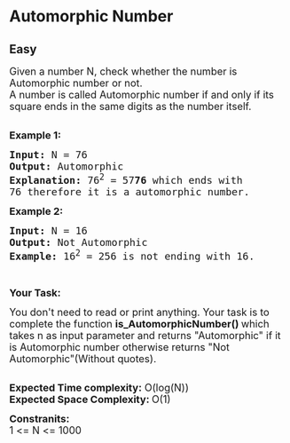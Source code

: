 # Automorphic Number
## Easy
<div class="problems_problem_content__Xm_eO"><p><span style="font-size:18px">Given a number N, check whether the&nbsp;number is Automorphic number or not.<br>
A number is called Automorphic number if and only if its square ends in the same digits as the number itself. </span><br>
&nbsp;</p>

<p><span style="font-size:18px"><strong>Example 1:</strong></span></p>

<pre><span style="font-size:18px"><strong>Input: </strong>N = 76
<strong>Output: </strong>Automorphic
<strong>Explanation: </strong>76<sup>2</sup>&nbsp;= 57<strong>76&nbsp;</strong>which ends with 
76 therefore it is a automorphic number.</span>
</pre>

<p><span style="font-size:18px"><strong>Example 2:</strong></span></p>

<pre><span style="font-size:18px"><strong>Input: </strong>N =<strong> </strong>16
<strong>Output: </strong>Not Automorphic
<strong>Example: </strong>16<sup>2</sup>&nbsp;= 256 is not ending with 16.</span>
</pre>

<p>&nbsp;</p>

<p><span style="font-size:18px"><strong>Your Task:</strong></span></p>

<p><span style="font-size:18px">You don't need to read or print anything. Your task is to complete the function&nbsp;<strong>is_AutomorphicNumber()&nbsp;</strong>which takes n as input parameter and returns "Automorphic" if it is&nbsp;Automorphic number otherwise returns "Not Automorphic"(Without quotes).</span><br>
&nbsp;</p>

<p><span style="font-size:18px"><strong>Expected Time complexity:</strong>&nbsp;O(log(N))<br>
<strong>Expected Space Complexity:&nbsp;</strong>O(1)</span></p>

<p><span style="font-size:18px"><strong>Constranits:</strong></span><br>
<span style="font-size:18px">1 &lt;= N &lt;= 1000</span></p>
</div>